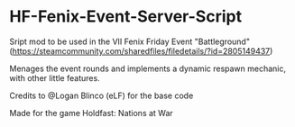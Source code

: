 # HF-Fenix-Event-Server-Script

Sript mod to be used in the VII Fenix Friday Event "Battleground" (https://steamcommunity.com/sharedfiles/filedetails/?id=2805149437)

Menages the event rounds and implements a dynamic respawn mechanic, with other little features.

Credits to @Logan Blinco (eLF) for the base code

Made for the game Holdfast: Nations at War
